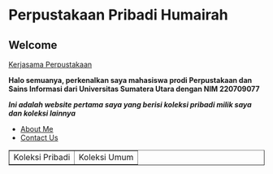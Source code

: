 <html>
  <head>
    <title>"Web Humairah"</title>
  </head>
  <body>
    <h1>Perpustakaan Pribadi Humairah</h1>
    <h2>Welcome</h2>   
    <a href="https://perpusnas.go.id/">Kerjasama Perpustakaan </a>
    <p><b>Halo semuanya, perkenalkan saya mahasiswa prodi Perpustakaan dan Sains Informasi dari Universitas Sumatera Utara dengan NIM 220709077</b></p>
    <b><i>Ini adalah website pertama saya yang berisi koleksi pribadi milik saya dan koleksi lainnya</i></b>
   
<ul>
    <li><a href="Biodata.html">About Me</a></li>
    <li><a href="form.html">Contact Us</a></li>
</ul>       
  </body>
</html>
<body>
    <table border="1">
          <tr><td>Koleksi Pribadi</td><td>Koleksi Umum</td></tr>
    <table>
</table>

